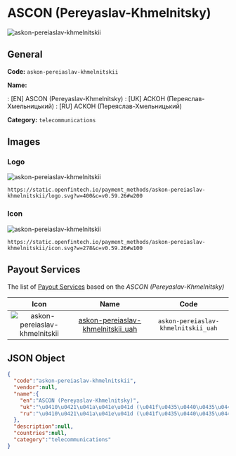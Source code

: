 
# ASCON (Pereyaslav-Khmelnitsky) 
![askon-pereiaslav-khmelnitskii](https://static.openfintech.io/payment_methods/askon-pereiaslav-khmelnitskii/logo.svg?w=400&c=v0.59.26#w200)  

## General 
**Code:** `askon-pereiaslav-khmelnitskii` 
 
**Name:** 
 
:	[EN] ASCON (Pereyaslav-Khmelnitsky) 
:	[UK] АСКОН (Переяслав-Хмельницький) 
:	[RU] АСКОН (Переяслав-Хмельницький) 
 
**Category:** `telecommunications` 
 

## Images 

### Logo 
![askon-pereiaslav-khmelnitskii](https://static.openfintech.io/payment_methods/askon-pereiaslav-khmelnitskii/logo.svg?w=400&c=v0.59.26#w200)  

```
https://static.openfintech.io/payment_methods/askon-pereiaslav-khmelnitskii/logo.svg?w=400&c=v0.59.26#w200
```  

### Icon 
![askon-pereiaslav-khmelnitskii](https://static.openfintech.io/payment_methods/askon-pereiaslav-khmelnitskii/icon.svg?w=278&c=v0.59.26#w100)  

```
https://static.openfintech.io/payment_methods/askon-pereiaslav-khmelnitskii/icon.svg?w=278&c=v0.59.26#w100
```  

## Payout Services 
 
The list of [Payout Services](/payout-services/) based on the _ASCON (Pereyaslav-Khmelnitsky)_ 

|Icon|Name|Code| 
|:---:|:---:|:---:| 
|![askon-pereiaslav-khmelnitskii](https://static.openfintech.io/payout_methods/askon-pereiaslav-khmelnitskii/icon.png?w=278&c=v0.59.26#w40) |[askon-pereiaslav-khmelnitskii_uah](/payout-services/askon-pereiaslav-khmelnitskii_uah/)|`askon-pereiaslav-khmelnitskii_uah`| 
 

## JSON Object 

```json
{
  "code":"askon-pereiaslav-khmelnitskii",
  "vendor":null,
  "name":{
    "en":"ASCON (Pereyaslav-Khmelnitsky)",
    "uk":"\u0410\u0421\u041a\u041e\u041d (\u041f\u0435\u0440\u0435\u044f\u0441\u043b\u0430\u0432-\u0425\u043c\u0435\u043b\u044c\u043d\u0438\u0446\u044c\u043a\u0438\u0439)",
    "ru":"\u0410\u0421\u041a\u041e\u041d (\u041f\u0435\u0440\u0435\u044f\u0441\u043b\u0430\u0432-\u0425\u043c\u0435\u043b\u044c\u043d\u0438\u0446\u044c\u043a\u0438\u0439)"
  },
  "description":null,
  "countries":null,
  "category":"telecommunications"
}
```  

